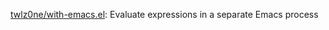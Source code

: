 

[twlz0ne/with-emacs.el](https://github.com/twlz0ne/with-emacs.el): Evaluate expressions in a separate Emacs process






